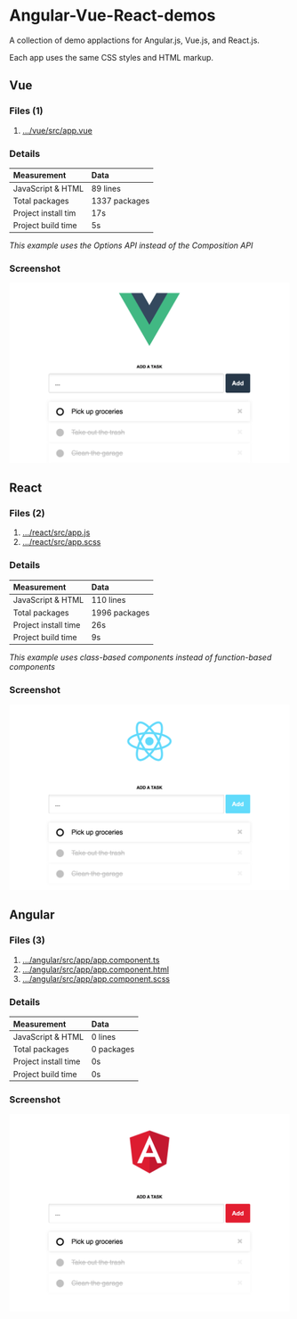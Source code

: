 # Angular-Vue-React-demos

A collection of demo applactions for Angular.js, Vue.js, and React.js.

Each app uses the same CSS styles and HTML markup.

## Vue

### Files (1)

1. […/vue/src/app.vue](https://github.com/andybeckmann/angular-vue-react/blob/main/vue/src/App.vue)

### Details

| Measurement  | Data |
|:--|:--|
| JavaScript & HTML | 89 lines |
| Total packages | 1337 packages |
| Project install tim | 17s |
| Project build time | 5s |
*This example uses the Options API instead of the Composition API*

### Screenshot

![Vue Todo App Screenshot](/screenshot-vue.png?raw=true)

## React

### Files (2)

1. […/react/src/app.js](https://github.com/andybeckmann/angular-vue-react/blob/main/react/src/App.js)
2. […/react/src/app.scss](https://github.com/andybeckmann/angular-vue-react/blob/main/react/src/App.js)

### Details
| Measurement  | Data |
|:--|:--|
| JavaScript & HTML | 110 lines |
| Total packages | 1996 packages |
| Project install time | 26s |
| Project build time | 9s |

*This example uses class-based components instead of function-based components*

### Screenshot

![React Todo App Screenshot](/screenshot-react.png?raw=true)

## Angular

### Files (3)

1. […/angular/src/app/app.component.ts](https://github.com/andybeckmann/angular-vue-react/blob/main/angular/src/app/app.component.ts)
2. […/angular/src/app/app.component.html](https://github.com/andybeckmann/angular-vue-react/blob/main/angular/src/app/app.component.html)
3. […/angular/src/app/app.component.scss](https://github.com/andybeckmann/angular-vue-react/blob/main/angular/src/app/app.component.scss)

### Details

| Measurement  | Data |
|:--|:--|
| JavaScript & HTML	| 0 lines |
| Total packages | 0 packages |
| Project install time | 0s |
| Project build time | 0s |

### Screenshot

![Angular Todo App Screenshot](/screenshot-angular.png?raw=true)

